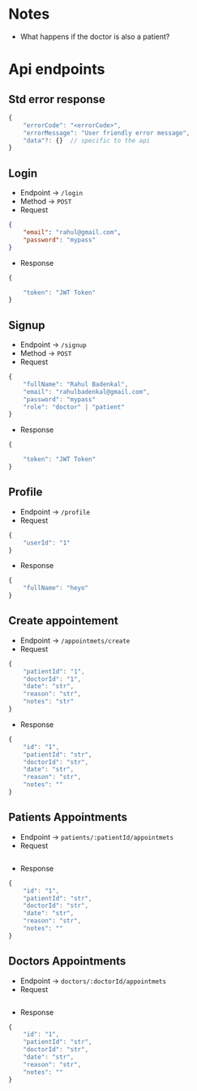 # Notes
- What happens if the doctor is also a patient?

# Api endpoints


## Std error response
```javascript
{
    "errorCode": "<errorCode>",
    "errorMessage": "User friendly error message",
    "data"?: {}  // specific to the api
}
```


## Login
- Endpoint -> `/login`
- Method -> `POST`
- Request
```json
{
    "email": "rahul@gmail.com",
    "password": "mypass"
}
```
- Response
```javascript
{

    "token": "JWT Token"
}
```

## Signup
- Endpoint -> `/signup`
- Method -> `POST`
- Request
```javascript
{
    "fullName": "Rahul Badenkal",
    "email": "rahulbadenkal@gmail.com",
    "password": "mypass"
    "role": "doctor" | "patient"
}
```
- Response
```javascript
{

    "token": "JWT Token"
}
```

## Profile
- Endpoint -> `/profile`
- Request 
```javascript
{
    "userId": "1"
}
```
- Response 
```javascript
{
    "fullName": "heyo"
}

```

## Create appointement
- Endpoint -> `/appointmets/create`
- Request 
```javascript
{
    "patientId": "1",
    "doctorId": "1",
    "date": "str",
    "reason": "str",
    "notes": "str"
}
```
- Response 
```javascript
{
    "id": "1",
    "patientId": "str",
    "doctorId": "str",
    "date": "str",
    "reason": "str",
    "notes": ""
}
```

## Patients Appointments
- Endpoint -> `patients/:patientId/appointmets`
- Request
```javascript

```
- Response
```javascript
{
    "id": "1",
    "patientId": "str",
    "doctorId": "str",
    "date": "str",
    "reason": "str",
    "notes": ""
}
```

## Doctors Appointments
- Endpoint -> `doctors/:doctorId/appointmets`
- Request
```javascript

```
- Response
```javascript
{
    "id": "1",
    "patientId": "str",
    "doctorId": "str",
    "date": "str",
    "reason": "str",
    "notes": ""
}
```


